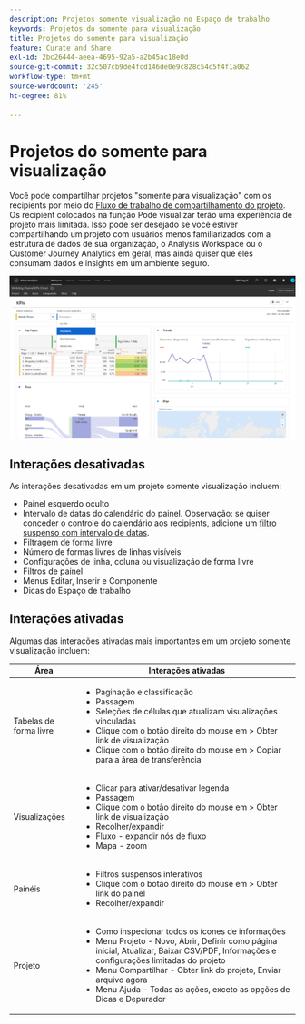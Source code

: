 ```yaml
---
description: Projetos somente visualização no Espaço de trabalho
keywords: Projetos do somente para visualização
title: Projetos do somente para visualização
feature: Curate and Share
exl-id: 2bc26444-aeea-4695-92a5-a2b45ac18e0d
source-git-commit: 32c507cb9de4fcd146de0e9c828c54c5f4f1a062
workflow-type: tm+mt
source-wordcount: '245'
ht-degree: 81%

---
```


# Projetos do somente para visualização

Você pode compartilhar projetos &quot;somente para visualização&quot; com os recipients por meio do [Fluxo de trabalho de compartilhamento do projeto](/help/analysis-workspace/curate-share/share-projects.md). Os recipient colocados na função Pode visualizar terão uma experiência de projeto mais limitada. Isso pode ser desejado se você estiver compartilhando um projeto com usuários menos familiarizados com a estrutura de dados de sua organização, o Analysis Workspace ou o Customer Journey Analytics em geral, mas ainda quiser que eles consumam dados e insights em um ambiente seguro.

![](assets/view-only-project.png)

## Interações desativadas

As interações desativadas em um projeto somente visualização incluem:

* Painel esquerdo oculto
* Intervalo de datas do calendário do painel. Observação: se quiser conceder o controle do calendário aos recipients, adicione um [filtro suspenso com intervalo de datas](https://experienceleague.adobe.com/docs/analytics-learn/tutorials/analysis-workspace/using-panels/using-drop-down-filters.html?lang=pt-BR).
* Filtragem de forma livre
* Número de formas livres de linhas visíveis
* Configurações de linha, coluna ou visualização de forma livre
* Filtros de painel
* Menus Editar, Inserir e Componente
* Dicas do Espaço de trabalho

## Interações ativadas

Algumas das interações ativadas mais importantes em um projeto somente visualização incluem:

| Área | Interações ativadas |
| --- | --- |
| Tabelas de forma livre | <ul><li>Paginação e classificação</li><li>Passagem</li><li>Seleções de células que atualizam visualizações vinculadas</li><li>Clique com o botão direito do mouse em > Obter link de visualização</li><li>Clique com o botão direito do mouse em > Copiar para a área de transferência</li></ul> |
| Visualizações | <ul><li>Clicar para ativar/desativar legenda</li><li>Passagem</li><li>Clique com o botão direito do mouse em > Obter link de visualização</li><li>Recolher/expandir</li><li>Fluxo - expandir nós de fluxo</li><li>Mapa - zoom</li></ul> |
| Painéis | <ul><li>Filtros suspensos interativos</li><li>Clique com o botão direito do mouse em > Obter link do painel</li><li>Recolher/expandir</li></ul> |
| Projeto | <ul><li>Como inspecionar todos os ícones de informações</li><li>Menu Projeto - Novo, Abrir, Definir como página inicial, Atualizar, Baixar CSV/PDF, Informações e configurações limitadas do projeto</li><li>Menu Compartilhar - Obter link do projeto, Enviar arquivo agora</li><li>Menu Ajuda - Todas as ações, exceto as opções de Dicas e Depurador</li></ul> |
